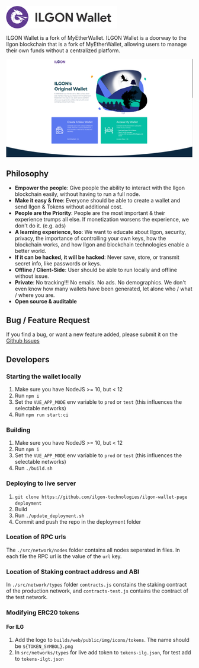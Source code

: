 <img src="./src/assets/images/logo.png" width="300px"/>

ILGON Wallet is a fork of MyEtherWallet. ILGON Wallet is a doorway to the Ilgon blockchain that is a fork of MyEtherWallet, allowing users to manage their own funds without a centralized platform.

!["ILGON Wallet Logo](./src/assets/images/mew-screen.png "Ilgon Wallet")

## Philosophy

* **Empower the people**: Give people the ability to interact with the Ilgon blockchain easily, without having to run a full node.
* **Make it easy & free**: Everyone should be able to create a wallet and send Ilgon & Tokens without additional cost.
* **People are the Priority**: People are the most important & their experience trumps all else. If monetization worsens the experience, we don't do it. (e.g. ads)
* **A learning experience, too**: We want to educate about Ilgon, security, privacy, the importance of controlling your own keys, how the blockchain works, and how Ilgon and blockchain technologies enable a better world.
* **If it can be hacked, it will be hacked**: Never save, store, or transmit secret info, like passwords or keys.
* **Offline / Client-Side**: User should be able to run locally and offline without issue.
* **Private**: No tracking!!! No emails. No ads. No demographics. We don't even know how many wallets have been generated, let alone who / what / where you are.
* **Open source & auditable**

## Bug / Feature Request

If you find a bug, or want a new feature added, please submit it on the [Github Issues](https://github.com/ilgon-technologies/ilgon-wallet/issues)

## Developers

### Starting the wallet locally

1. Make sure you have NodeJS >= 10, but < 12
2. Run `npm i`
3. Set the `VUE_APP_MODE` env variable to `prod` or `test` (this influences the selectable networks)
4. Run `npm run start:ci`

### Building

1. Make sure you have NodeJS >= 10, but < 12
2. Run `npm i`
3. Set the `VUE_APP_MODE` env variable to `prod` or `test` (this influences the selectable networks)
4. Run `./build.sh`

### Deploying to live server

1. `git clone https://github.com/ilgon-technologies/ilgon-wallet-page deployment`
2. Build
3. Run `./update_deployment.sh`
4. Commit and push the repo in the deployment folder

### Location of RPC urls

The `./src/network/nodes` folder contains all nodes seperated in files. In each file the RPC url is the value of the `url` key.

### Location of Staking contract address and ABI

In `./src/network/types` folder `contracts.js` constains the staking contract of the production network, and `contracts-test.js` contains the contract of the test network.

### Modifying ERC20 tokens

#### For ILG

1. Add the logo to `builds/web/public/img/icons/tokens`. The name should be `${TOKEN_SYMBOL}.png`
2. In `src/networks/types` for live add token to `tokens-ilg.json`, for test add to `tokens-ilgt.json`
